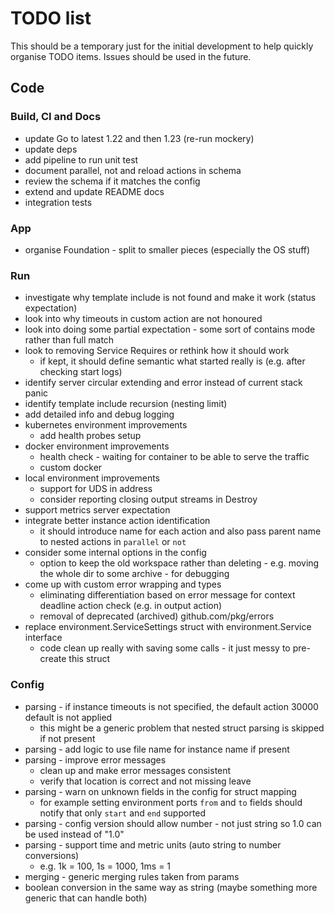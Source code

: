 # TODO list

This should be a temporary just for the initial development to help quickly organise TODO items. Issues should be used
in the future.

## Code

### Build, CI and Docs

- update Go to latest 1.22 and then 1.23 (re-run mockery)
- update deps
- add pipeline to run unit test
- document parallel, not and reload actions in schema
- review the schema if it matches the config
- extend and update README docs
- integration tests

### App

- organise Foundation - split to smaller pieces (especially the OS stuff)

### Run

- investigate why template include is not found and make it work (status expectation)
- look into why timeouts in custom action are not honoured
- look into doing some partial expectation - some sort of contains mode rather than full match
- look to removing Service Requires or rethink how it should work
  - if kept, it should define semantic what started really is (e.g. after checking start logs)
- identify server circular extending and error instead of current stack panic
- identify template include recursion (nesting limit)
- add detailed info and debug logging
- kubernetes environment improvements
  - add health probes setup
- docker environment improvements
  - health check - waiting for container to be able to serve the traffic
  - custom docker 
- local environment improvements
  - support for UDS in address
  - consider reporting closing output streams in Destroy
- support metrics server expectation
- integrate better instance action identification
  - it should introduce name for each action and also pass parent name to nested actions in `parallel` or `not`
- consider some internal options in the config
  - option to keep the old workspace rather than deleting - e.g. moving the whole dir to some archive - for debugging
- come up with custom error wrapping and types
  - eliminating differentiation based on error message for context deadline action check (e.g. in output action)
  - removal of deprecated (archived) github.com/pkg/errors
- replace environment.ServiceSettings struct with environment.Service interface
  - code clean up really with saving some calls - it just messy to pre-create this struct

### Config

- parsing - if instance timeouts is not specified, the default action 30000 default is not applied
  - this might be a generic problem that nested struct parsing is skipped if not present
- parsing - add logic to use file name for instance name if present
- parsing - improve error messages
  - clean up and make error messages consistent
  - verify that location is correct and not missing leave
- parsing - warn on unknown fields in the config for struct mapping
  - for example setting environment ports `from` and `to` fields should notify that only `start` and `end` supported
- parsing - config version should allow number - not just string so 1.0 can be used instead of "1.0"
- parsing - support time and metric units (auto string to number conversions)
  - e.g. 1k = 100, 1s = 1000, 1ms = 1
- merging - generic merging rules taken from params
- boolean conversion in the same way as string (maybe something more generic that can handle both)
